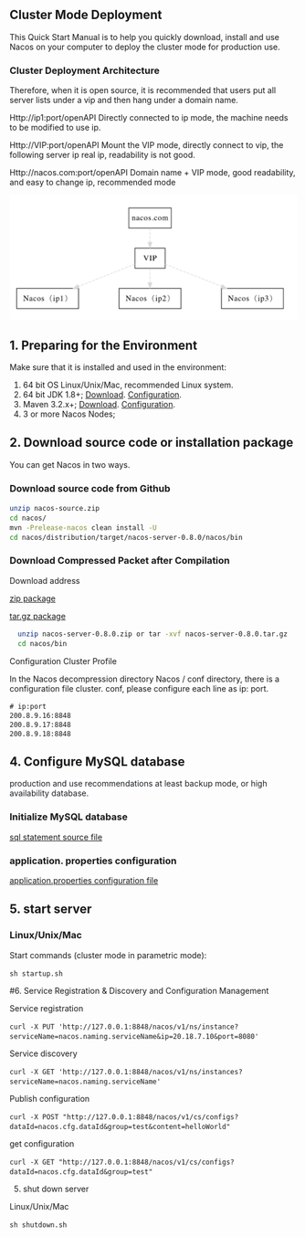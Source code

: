 ## Cluster Mode Deployment

This Quick Start Manual is to help you quickly download, install and use Nacos on your computer to deploy the cluster mode for production use.

### Cluster Deployment Architecture
Therefore, when it is open source, it is recommended that users put all server lists under a vip and then hang under a domain name.

Http://ip1:port/openAPI Directly connected to ip mode, the machine needs to be modified to use ip.

Http://VIP:port/openAPI Mount the VIP mode, directly connect to vip, the following server ip real ip, readability is not good.

Http://nacos.com:port/openAPI Domain name + VIP mode, good readability, and easy to change ip, recommended mode

![deployDnsVipMode.jpg](/img/deployDnsVipMode.jpg) 


## 1. Preparing for the Environment

Make sure that it is installed and used in the environment:
1. 64 bit OS Linux/Unix/Mac, recommended Linux system.
2. 64 bit JDK 1.8+; [Download](http://www.oracle.com/technetwork/java/javase/downloads/jdk8-downloads-2133151.html). [Configuration](https://docs.oracle.com/cd/E19182-01/820-7851/inst_cli_jdk_javome_t/).
3. Maven 3.2.x+; [Download](https://maven.apache.org/download.cgi). [Configuration](https://maven.apache.org/settings.html).
4. 3 or more Nacos Nodes;



## 2. Download source code or installation package

You can get Nacos in two ways.


### Download source code from Github


```bash
unzip nacos-source.zip
cd nacos/
mvn -Prelease-nacos clean install -U  
cd nacos/distribution/target/nacos-server-0.8.0/nacos/bin
```

### Download Compressed Packet after Compilation
Download address

[zip package](https://github.com/alibaba/nacos/releases/download/0.8.0/nacos-server-0.8.0.zip)

[tar.gz package](https://github.com/alibaba/nacos/releases/download/0.8.0/nacos-server-0.8.0.tar.gz)


```bash
  unzip nacos-server-0.8.0.zip or tar -xvf nacos-server-0.8.0.tar.gz
  cd nacos/bin
```



Configuration Cluster Profile

In the Nacos decompression directory Nacos / conf directory, there is a configuration file cluster. conf, please configure each line as ip: port.

```plain
# ip:port
200.8.9.16:8848
200.8.9.17:8848
200.8.9.18:8848
```



## 4. Configure MySQL database

<span data-type="color" style="color:rgb(25, 31, 37)"><span data-type="background" style="background-color:rgb(255, 255, 255)">production and use recommendations at least backup mode, or high availability database. </span></span>

### Initialize MySQL database

[sql statement source file](https://github.com/alibaba/nacos/blob/master/distribution/conf/nacos-mysql.sql)

### application. properties configuration

[application.properties configuration file](https://github.com/alibaba/nacos/blob/master/distribution/conf/application.properties)



## 5. start server

### Linux/Unix/Mac

Start commands (cluster mode in parametric mode):

`sh startup.sh`

#6. Service Registration & Discovery and Configuration Management

Service registration

`curl -X PUT 'http://127.0.0.1:8848/nacos/v1/ns/instance?serviceName=nacos.naming.serviceName&ip=20.18.7.10&port=8080'`

Service discovery

`curl -X GET 'http://127.0.0.1:8848/nacos/v1/ns/instances?serviceName=nacos.naming.serviceName'`

Publish configuration

`curl -X POST "http://127.0.0.1:8848/nacos/v1/cs/configs?dataId=nacos.cfg.dataId&group=test&content=helloWorld"`

get configuration

`curl -X GET "http://127.0.0.1:8848/nacos/v1/cs/configs?dataId=nacos.cfg.dataId&group=test"`


5. shut down server

Linux/Unix/Mac

`sh shutdown.sh`
